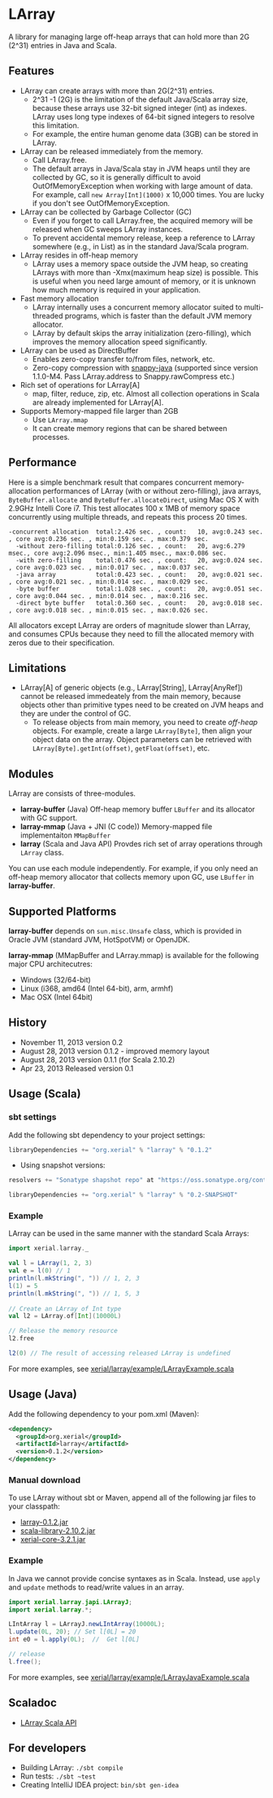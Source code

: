 LArray
=== 
A library for managing large off-heap arrays that can hold more than 2G (2^31) entries in Java and Scala.

## Features 
 * LArray can create arrays with more than 2G(2^31) entries.
   * 2^31 -1 (2G) is the limitation of the default Java/Scala array size, because these arrays use 32-bit signed integer (int) as indexes. LArray uses long type indexes of 64-bit signed integers to resolve this limitation.
   * For example, the entire human genome data (3GB) can be stored in LArray. 
 * LArray can be released immediately from the memory.
   * Call LArray.free.
   * The default arrays in Java/Scala stay in JVM heaps until they are collected by GC, so it is generally difficult to avoid OutOfMemoryException when working with large amount of data. For example, call `new Array[Int](1000)` x 10,000 times. You are lucky if you don't see OutOfMemoryException.
 * LArray can be collected by Garbage Collector (GC)
   * Even if you forget to call LArray.free, the acquired memory will be released when GC sweeps LArray instances.
   * To prevent accidental memory release, keep a reference to LArray somewhere (e.g., in List) as in the standard Java/Scala program.
 * LArray resides in off-heap memory 
   * LArray uses a memory space outside the JVM heap, so creating LArrays with more than -Xmx(maximum heap size) is possible. This is useful when you need large amount of memory, or it is unknown how much memory is required in your application.
 * Fast memory allocation
   * LArray internally uses a concurrent memory allocator suited to multi-threaded programs, which is faster than the default JVM memory allocator.
   * LArray by default skips the array initialization (zero-filling), which improves the memory allocation speed significantly.
 * LArray can be used as DirectBuffer
   * Enables zero-copy transfer to/from files, network, etc.
   * Zero-copy compression with [snappy-java](https://github.com/xerial/snappy-java) (supported since version 1.1.0-M4. Pass LArray.address to Snappy.rawCompress etc.) 
 * Rich set of operations for LArray[A]
   * map, filter, reduce, zip, etc. Almost all collection operations in Scala are already implemented for LArray[A].
 * Supports Memory-mapped file larger than 2GB 
   * Use `LArray.mmap`
   * It can create memory regions that can be shared between processes.

## Performance

Here is a simple benchmark result that compares concurrent memory-allocation performances of LArray (with or without zero-filling), java arrays, `ByteBuffer.allocate` and `ByteBuffer.allocateDirect`, using Mac OS X with 2.9GHz Intelli Core i7. This test allocates 100 x 1MB of memory space concurrently using multiple threads, and repeats this process 20 times. 

```
-concurrent allocation	total:2.426 sec. , count:   10, avg:0.243 sec. , core avg:0.236 sec. , min:0.159 sec. , max:0.379 sec.
  -without zero-filling	total:0.126 sec. , count:   20, avg:6.279 msec., core avg:2.096 msec., min:1.405 msec., max:0.086 sec.
  -with zero-filling	total:0.476 sec. , count:   20, avg:0.024 sec. , core avg:0.023 sec. , min:0.017 sec. , max:0.037 sec.
  -java array     	    total:0.423 sec. , count:   20, avg:0.021 sec. , core avg:0.021 sec. , min:0.014 sec. , max:0.029 sec.
  -byte buffer    	    total:1.028 sec. , count:   20, avg:0.051 sec. , core avg:0.044 sec. , min:0.014 sec. , max:0.216 sec.
  -direct byte buffer   total:0.360 sec. , count:   20, avg:0.018 sec. , core avg:0.018 sec. , min:0.015 sec. , max:0.026 sec.
```

All allocators except LArray are orders of magnitude slower than LArray, and consumes CPUs because they need to fill the allocated memory with zeros due to their specification.
 
## Limitations

  * LArray[A] of generic objects (e.g., LArray[String], LArray[AnyRef]) cannot be released immedeately from the main memory, because objects other than primitive types need to be created on JVM heaps and they are under the control of GC. 
    * To release objects from main memory, you need to create *off-heap* objects. For example, create a large `LArray[Byte]`, then align your object data on the array. Object parameters can be retrieved with `LArray[Byte].getInt(offset)`, `getFloat(offset)`, etc. 
  

## Modules

LArray are consists of three-modules.

 * **larray-buffer** (Java) Off-heap memory buffer `LBuffer` and its allocator with GC support.
 * **larray-mmap**   (Java + JNI (C code)) Memory-mapped file implementaiton `MMapBuffer`
 * **larray** (Scala and Java API) Provdes rich set of array operations through `LArray` class.

You can use each module independently. For example, if you only need an off-heap memory allocator that collects memory upon GC, use `LBuffer` in **larray-buffer**. 

## Supported Platforms

**larray-buffer** depends on `sun.misc.Unsafe` class, which is provided in Oracle JVM (standard JVM, HotSpotVM) or OpenJDK. 

**larray-mmap** (MMapBuffer and LArray.mmap) is available for the following major CPU architecutres:

 * Windows (32/64-bit)
 * Linux (i368, amd64 (Intel 64-bit), arm, armhf)
 * Mac OSX (Intel 64bit)


## History
 * November 11, 2013  version 0.2 
 * August 28, 2013  version 0.1.2 - improved memory layout
 * August 28, 2013  version 0.1.1 (for Scala 2.10.2)
 * Apr 23, 2013   Released version 0.1

## Usage (Scala)

### sbt settings
Add the following sbt dependency to your project settings:

```scala
libraryDependencies += "org.xerial" % "larray" % "0.1.2"
```

 * Using snapshot versions:

```scala
resolvers += "Sonatype shapshot repo" at "https://oss.sonatype.org/content/repositories/snapshots/"

libraryDependencies += "org.xerial" % "larray" % "0.2-SNAPSHOT"
```
### Example

LArray can be used in the same manner with the standard Scala Arrays: 

```scala
import xerial.larray._

val l = LArray(1, 2, 3)
val e = l(0) // 1
println(l.mkString(", ")) // 1, 2, 3
l(1) = 5
println(l.mkString(", ")) // 1, 5, 3
    
// Create an LArray of Int type
val l2 = LArray.of[Int](10000L)

// Release the memory resource
l2.free 

l2(0) // The result of accessing released LArray is undefined
```

For more examples, see [xerial/larray/example/LArrayExample.scala](larray-scala/src/main/scala/xerial/larray/example/LArrayExample.scala)

## Usage (Java)

Add the following dependency to your pom.xml (Maven): 
```xml
<dependency>
  <groupId>org.xerial</groupId>
  <artifactId>larray</artifactId>
  <version>0.1.2</version>
</dependency>
```

### Manual download

To use LArray without sbt or Maven, append all of the following jar files to your classpath:

 * [larray-0.1.2.jar](http://repo1.maven.org/maven2/org/xerial/larray/0.1.2/larray-0.1.2.jar)
 * [scala-library-2.10.2.jar](http://repo1.maven.org/maven2/org/scala-lang/scala-library/2.10.2/scala-library-2.10.2.jar)
 * [xerial-core-3.2.1.jar](http://repo1.maven.org/maven2/org/xerial/xerial-core/3.2.1/xerial-core-3.2.1.jar)

### Example 

In Java we cannot provide concise syntaxes as in Scala. Instead, use `apply` and `update` methods to read/write values in an array.

```java
import xerial.larray.japi.LArrayJ;
import xerial.larray.*;

LIntArray l = LArrayJ.newLIntArray(10000L);
l.update(0L, 20); // Set l[0L] = 20
int e0 = l.apply(0L);  //  Get l[0L]

// release 
l.free();
```
For more examples, see [xerial/larray/example/LArrayJavaExample.scala](larray-scala/src/main/scala/xerial/larray/example/LArrayJavaExample.java)

## Scaladoc

 * [LArray Scala API](https://oss.sonatype.org/service/local/repositories/releases/archive/org/xerial/larray/0.1.2/larray-0.1.2-javadoc.jar/!/index.html#xerial.larray.package)
 
## For developers

* Building LArray: `./sbt compile`
* Run tests: `./sbt ~test`
* Creating IntelliJ IDEA project: `bin/sbt gen-idea`


